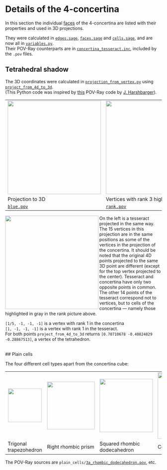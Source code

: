 # Details of the 4-concertina

In this section the individual [faces](https://en.wikipedia.org/wiki/Face_(geometry)#k-face) of the 4-concertina are listed with their properties and used in 3D projections.

They were calculated in
[`edges.sage`](https://github.com/watchduck/concertina_hypercubes/blob/master/concertina_tesseract_details/edges.sage),
[`faces.sage`](https://github.com/watchduck/concertina_hypercubes/blob/master/concertina_tesseract_details/faces.sage) and
[`cells.sage`](https://github.com/watchduck/concertina_hypercubes/blob/master/concertina_tesseract_details/cells.sage), and are now all in
[`variables.py`](https://github.com/watchduck/concertina_hypercubes/blob/master/concertina_tesseract_details/variables.py).<br>
Their POV-Ray counterparts are in
[`concertina_tesseract.inc`](https://github.com/watchduck/concertina_hypercubes/blob/master/concertina_tesseract_details/povray/concertina_tesseract.inc),
included by the `.pov` files.

## Tetrahedral shadow

The 3D coordinates were calculated in
[`projection_from_vertex.py`](https://github.com/watchduck/concertina_hypercubes/blob/master/concertina_tesseract_details/projection_from_vertex.py)
using
[`project_from_4d_to_3d`](https://github.com/watchduck/concertina_hypercubes/blob/master/concertina_tesseract_details/functions.py).<br>
(This Python code was inspired by [this](http://blog.hypercubed.com/wp-content/misc/hypercube.pov)
POV-Ray code by [J. Harshbarger](https://github.com/Hypercubed)).

<table>
  <tr>
    <td>
      <a href="https://commons.wikimedia.org/wiki/File:Concertina_tesseract_with_blue_faces.png">
        <img width="300" src="https://upload.wikimedia.org/wikipedia/commons/3/34/Concertina_tesseract_with_blue_faces.png"/>
      </a>
    </td>
    <td>
      <a href="https://commons.wikimedia.org/wiki/File:Concertina_tesseract;_rank_03.png">
        <img width="300" src="https://upload.wikimedia.org/wikipedia/commons/a/ae/Concertina_tesseract%3B_rank_03.png"/>
      </a>
    </td>
    <td>
      <a href="https://commons.wikimedia.org/wiki/File:Concertina_tesseract;_concertina_cubes,_upper.png">
        <img width="300" src="https://upload.wikimedia.org/wikipedia/commons/9/9a/Concertina_tesseract%3B_concertina_cubes%2C_upper.png"/>
      </a>
    </td>
  </tr>
  <tr>
    <td>Projection to 3D</td>
    <td>Vertices with rank 3 highlighted</td>
    <td>4 cells highlighted</td>
  </tr>
  <tr>
    <td>
      <a href="https://github.com/watchduck/concertina_hypercubes/blob/master/concertina_tesseract_details/povray/blue.pov">
        <code>blue.pov</code>
      </a>
    </td>
    <td>
      <a href="https://github.com/watchduck/concertina_hypercubes/blob/master/concertina_tesseract_details/povray/rank.pov">
        <code>rank.pov</code>
      </a>
    </td>
    <td>
      <a href="https://github.com/watchduck/concertina_hypercubes/blob/master/concertina_tesseract_details/povray/tetrahedral_shadow/6_upper_concertina_cube.pov">
        <code>6_upper_concertina_cube.pov</code>
      </a>
    </td>
  </tr>
</table>


<a href="https://commons.wikimedia.org/wiki/File:Tesseract_tetrahedron_shadow_with_alternating_vertex_colors.png">
  <img align="left" width="300" src="https://upload.wikimedia.org/wikipedia/commons/2/24/Tesseract_tetrahedron_shadow_with_alternating_vertex_colors.png"/>
</a>
On the left is a tesseract projected in the same way. The 15 vertices in this projection are in the same positions as some of the vertices
in the projection of the concertina. It should be noted that the original 4D points projected to the same 3D point are different
(except for the top vertex projected to the center).
Tesseract and concertina have only two opposite points in common.
The other 14 points of the tesseract correspond not to vertices, but to cells of the concertina ―
namely those highlighted in gray in the rank picture above.



`[1/5, -1, -1, -1]` is a vertex with rank 1 in the concertina<br>
`[1, -1, -1, -1]` is a vertex with rank 1 in the tesseract.<br>
For both points `project_from_4d_to_3d` returns `[0.70710678 -0.40824829 -0.28867513]`,
a vertex of the tetrahedron.

<br clear=all>
## Plain cells

The four different cell types apart from the concertina cube:

<table>
  <tr>
    <td style="text-align: center;">
      <a href="https://commons.wikimedia.org/wiki/File:Concertina_tesseract_cell;_trigonal_trapezohedron,_lower.png">
        <img width="108" src="https://upload.wikimedia.org/wikipedia/commons/2/24/Concertina_tesseract_cell%3B_trigonal_trapezohedron%2C_lower.png"/>
      </a>
    </td>
    <td style="text-align: center;">
      <a href="https://commons.wikimedia.org/wiki/File:Concertina_tesseract_cell;_rhombic_prism,_lower.png">
        <img width="153" src="https://upload.wikimedia.org/wikipedia/commons/4/48/Concertina_tesseract_cell%3B_rhombic_prism%2C_lower.png"/>
      </a>
    </td>
    <td style="text-align: center;">
      <a href="https://commons.wikimedia.org/wiki/File:Concertina_tesseract_cell;_rhombic_dodecahedron.png">
        <img width="171" src="https://upload.wikimedia.org/wikipedia/commons/c/c1/Concertina_tesseract_cell%3B_rhombic_dodecahedron.png"/>
      </a>
    </td>
    <td style="text-align: center;">
      <a href="https://commons.wikimedia.org/wiki/File:Concertina_tesseract_cell;_concertina_square_prism.png">
        <img width="213" src="https://upload.wikimedia.org/wikipedia/commons/7/73/Concertina_tesseract_cell%3B_concertina_square_prism.png"/>
      </a>
    </td>
  </tr>
  <tr>
    <td>Trigonal trapezohedron</td>
    <td>Right rhombic prism</td>
    <td>Squared rhombic dodecahedron</td>
    <td>Concertina cube prism</td>
  </tr>
</table>

The POV-Ray sources are
<code>plain_cells/<a href="https://github.com/watchduck/concertina_hypercubes/blob/master/concertina_tesseract_details/povray/plain_cells/3a_rhombic_dodecahedron.pov">3a_rhombic_dodecahedron.pov</a></code>,
etc.
